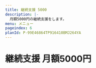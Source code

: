 ```yaml
---
title: 継続支援 5000
description: |-
  月額5000円の継続支援をします。
menu: メニュー
pageindex: 6
planId: P-99E46864TP916410BMJ264YA
---
```


# 継続支援 月額5000円